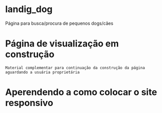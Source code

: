 # landig_dog
Página para busca/procura de pequenos dogs/câes

# Página de visualização em construção
    Material complementar para continuação da construção da página
    aguardando a usuária proprietária

# Aperendendo a como colocar o site responsivo